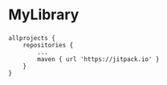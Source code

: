 # MyLibrary #

###
    allprojects {
        repositories {
            ...
            maven { url 'https://jitpack.io' }
        }
    }
###
